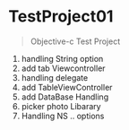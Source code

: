 # TestProject01 

> Objective-c Test Project 
1. handling String option 
2. add tab Viewcontroller
3. handling delegate
4. add TableViewController
5. add DataBase Handling
5. picker photo Libarary
6. Handling NS .. options
